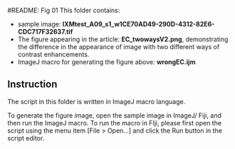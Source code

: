 #README: Fig 01
This folder contains:
- sample image: **IXMtest_A09_s1_w1CE70AD49-290D-4312-82E6-CDC717F32637.tif**
- The figure appearing in the article: **EC_twowaysV2.png**, demonstrating the difference in the appearance of image with two different ways of contrast enhancements. 
- ImageJ macro for generating the figure above: **wrongEC.ijm**
## Instruction

The script in this folder is written in ImageJ macro language.

To generate the figure image, open the sample image in ImageJ/ Fiji, and then run the ImageJ macro.  To run the macro in FIji, please first open the script using the menu item [File > Open...] and click the Run button in the script editor. 




